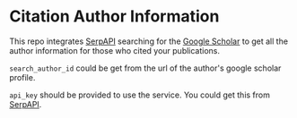 # Citation Author Information

This repo integrates [SerpAPI](https://serpapi.com/search-api) searching for the [Google Scholar](https://scholar.google.com/) to get all the author information for those who cited your publications.

`search_author_id` could be get from the url of the author's google scholar profile.

`api_key` should be provided to use the service. You could get this from [SerpAPI](https://serpapi.com/search-api).